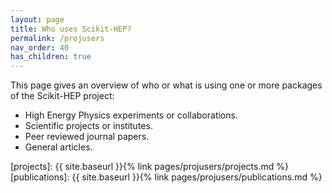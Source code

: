 ```yaml
---
layout: page
title: Who uses Scikit-HEP?
permalink: /projusers
nav_order: 40
has_children: true
---
```


This page gives an overview of who or what is using one or more packages
of the Scikit-HEP project:

- High Energy Physics experiments or collaborations.
- Scientific projects or institutes.
- Peer reviewed journal papers.
- General articles.

[projects]: {{ site.baseurl }}{% link pages/projusers/projects.md %}
[publications]: {{ site.baseurl }}{% link pages/projusers/publications.md %}
